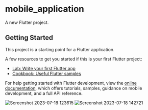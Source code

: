 # mobile_application

A new Flutter project.

## Getting Started

This project is a starting point for a Flutter application.

A few resources to get you started if this is your first Flutter project:

- [Lab: Write your first Flutter app](https://docs.flutter.dev/get-started/codelab)
- [Cookbook: Useful Flutter samples](https://docs.flutter.dev/cookbook)

For help getting started with Flutter development, view the
[online documentation](https://docs.flutter.dev/), which offers tutorials,
samples, guidance on mobile development, and a full API reference.


![Screenshot 2023-07-18 123615](https://github.com/MHFerdous/Flutter_RestAPI_FireBase/assets/124442011/6f60e42e-bc84-4a3d-8803-a012e596d8c1)
![Screenshot 2023-07-18 142721](https://github.com/MHFerdous/Flutter_RestAPI_FireBase/assets/124442011/b38c494b-d230-4908-8dc2-63adc06241d8)
